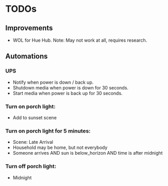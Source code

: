 # TODOs
## Improvements
- WOL for Hue Hub. Note: May not work at all, requires research.

## Automations
### UPS
- Notify when power is down / back up.
- Shutdown media when power is down for 30 seconds.
- Start media when power is back up for 30 seconds.

### Turn on porch light:
- Add to sunset scene

### Turn on porch light for 5 minutes:
- Scene: Late Arrival
- Household may be home, but not everybody
- Someone arrives AND sun is below\_horizon AND time is after midnight

### Turn off porch light:
- Midnight
